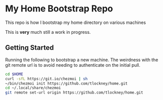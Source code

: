 # My Home Bootstrap Repo

This repo is how I bootstrap my home directory on various machines

This is **very** much still a work in progress.

## Getting Started

Running the following to bootstrap a new machine. The weirdness with the git remote url is to avoid needing to authenticate on the initial pull.

```sh
cd $HOME
curl -sfL https://git.io/chezmoi | sh
~/bin/chezmoi init https://github.com/tlockney/home.git
cd ~/.local/share/chezmoi
git remote set-url origin https://github.com/tlockney/home.git
```
